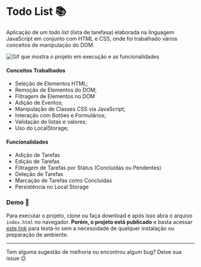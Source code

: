 # Todo List :books:

Aplicação de um *todo list* (lista de tarefasa) elaborada na linguagem JavaScript em conjunto com HTML e CSS, onde foi trabalhado vários conceitos de manipulação do DOM.

![Gif que mostra o projeto em execução e as funcionalidades](https://i.imgur.com/EeWkRbK.gif)

#### Conceitos Trabalhados

- Seleção de Elementos HTML;
- Remoção de Elementos do DOM;
- Filtragem de Elementos no DOM
- Adição de Eventos;
- Manipulação de Classes CSS via JavaScript;
- Interação com Botões e Formulários;
- Validação de listas e valores;
- Uso do LocalStorage;

#### Funcionalidades

- Adição de Tarefas
- Edição de Tarefas
- Filtragem de Tarefas por Status (Concluídas ou Pendentes)
- Deleção de Tarefas
- Marcação de Tarefas como Concluídas
- Persistência no Local Storage

### Demo :rocket:

Para executar o projeto, clone ou faça download e após isso abra o arquivo `index.html` no navegador. **Porém, o projeto está publicado**  e basta acessar [este link]() para testá-lo sem a necessidade de qualquer instalação ou preparação de ambiente.

---

Tem alguma sugestão de melhoria ou encontrou algum bug? Deixe sua issue 😉